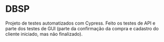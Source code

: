 # DBSP

Projeto de testes automatizados com Cypress.
Feito os testes de API e parte dos testes de GUI (parte da confirmação da compra e cadastro do cliente iniciado, mas não finalizado).

